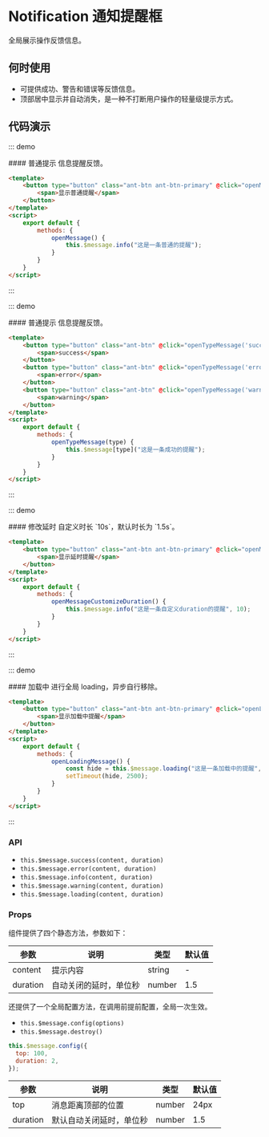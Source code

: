 <script>
    export default {
        methods: {
            openMessage() {
                this.$message.info("这是一条普通的提醒");
            },
            openTypeMessage(type) {
                this.$message[type]("这是一条类型的提醒");
            },
            openMessageCustomizeDuration() {
                this.$message.info("这是一条自定义duration的提醒", 10);
            },
            openLoadingMessage() {
                const hide = this.$message.loading("这是一条加载中的提醒");
                setTimeout(hide, 2500);
            }
        }
    }
</script>

# Notification 通知提醒框

全局展示操作反馈信息。

## 何时使用

- 可提供成功、警告和错误等反馈信息。
- 顶部居中显示并自动消失，是一种不打断用户操作的轻量级提示方式。

## 代码演示

::: demo
<summary>
  #### 普通提示
  信息提醒反馈。
</summary>

```html
<template>
    <button type="button" class="ant-btn ant-btn-primary" @click="openMessage">
        <span>显示普通提醒</span>
    </button>
</template>
<script>
    export default {
        methods: {
            openMessage() {
                this.$message.info("这是一条普通的提醒");
            }
        }
    }
</script>
```
:::

::: demo
<summary>
  #### 普通提示
  信息提醒反馈。
</summary>

```html
<template>
    <button type="button" class="ant-btn" @click="openTypeMessage('success')">
        <span>success</span>
    </button>
    <button type="button" class="ant-btn" @click="openTypeMessage('error')">
        <span>error</span>
    </button>
    <button type="button" class="ant-btn" @click="openTypeMessage('warning')">
        <span>warning</span>
    </button>
</template>
<script>
    export default {
        methods: {
            openTypeMessage(type) {
                this.$message[type]("这是一条成功的提醒");
            }
        }
    }
</script>
```
:::

::: demo
<summary>
  #### 修改延时
  自定义时长 `10s`，默认时长为 `1.5s`。
</summary>

```html
<template>
    <button type="button" class="ant-btn ant-btn-primary" @click="openMessageCustomizeDuration">
        <span>显示延时提醒</span>
    </button>
</template>
<script>
    export default {
        methods: {
            openMessageCustomizeDuration() {
                this.$message.info("这是一条自定义duration的提醒", 10);
            }
        }
    }
</script>
```
:::

::: demo
<summary>
  #### 加载中
  进行全局 loading，异步自行移除。
</summary>

```html
<template>
    <button type="button" class="ant-btn ant-btn-primary" @click="openLoadingMessage">
        <span>显示加载中提醒</span>
    </button>
</template>
<script>
    export default {
        methods: {
            openLoadingMessage() {
                const hide = this.$message.loading("这是一条加载中的提醒", 0);
                setTimeout(hide, 2500);
            }
        }
    }
</script>
```
:::



### API

- `this.$message.success(content, duration)`
- `this.$message.error(content, duration)`
- `this.$message.info(content, duration)`
- `this.$message.warning(content, duration)`
- `this.$message.loading(content, duration)`

### Props
组件提供了四个静态方法，参数如下：

| 参数       | 说明           | 类型                       | 默认值       |
|------------|----------------|--------------------------|--------------|
| content    | 提示内容       | string | -           |
| duration   | 自动关闭的延时，单位秒 | number               | 1.5          |

还提供了一个全局配置方法，在调用前提前配置，全局一次生效。

- `this.$message.config(options)`
- `this.$message.destroy()`

```js
this.$message.config({
  top: 100,
  duration: 2,
});
```

| 参数       | 说明                | 类型                       | 默认值       |
|------------|--------------------|--------------------------|-------------|
| top        | 消息距离顶部的位置 | number                      | 24px        |
| duration   | 默认自动关闭延时，单位秒 | number                 | 1.5         |
